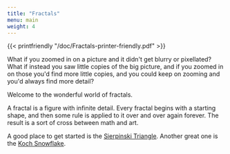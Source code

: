 ```yaml
---
title: "Fractals"
menu: main
weight: 4
---
```



{{< printfriendly "/doc/Fractals-printer-friendly.pdf" >}}

What if you zoomed in on a picture and it didn't get blurry or pixellated? What if instead you saw little copies of the big picture, and if you zoomed in on those you'd find more little copies, and you could keep on zooming and you'd always find more detail?

Welcome to the wonderful world of fractals.

A fractal is a figure with infinite detail. Every fractal begins with a starting shape, and then some rule is applied to it over and over again forever. The result is a sort of cross between math and art.

A good place to get started is the [Sierpinski Triangle](/fractals/sierpinski/ "Sierpinski"). Another great one is the [Koch Snowflake](/fractals/koch-snowflake/ "Koch Snowflake").
